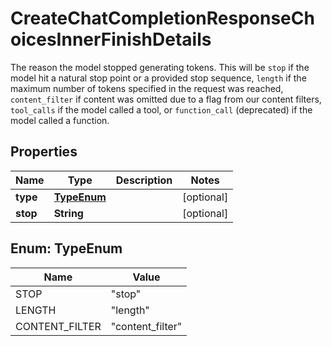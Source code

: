 

# CreateChatCompletionResponseChoicesInnerFinishDetails

The reason the model stopped generating tokens. This will be `stop` if the model hit a natural stop point or a provided stop sequence, `length` if the maximum number of tokens specified in the request was reached, `content_filter` if content was omitted due to a flag from our content filters, `tool_calls` if the model called a tool, or `function_call` (deprecated) if the model called a function. 

## Properties

| Name | Type | Description | Notes |
|------------ | ------------- | ------------- | -------------|
|**type** | [**TypeEnum**](#TypeEnum) |  |  [optional] |
|**stop** | **String** |  |  [optional] |



## Enum: TypeEnum

| Name | Value |
|---- | -----|
| STOP | &quot;stop&quot; |
| LENGTH | &quot;length&quot; |
| CONTENT_FILTER | &quot;content_filter&quot; |



